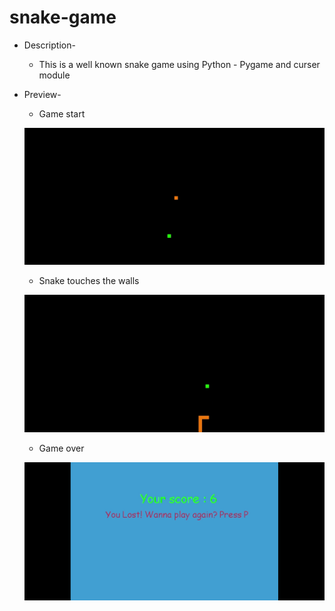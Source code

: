 # snake-game

* Description-
  - This is a well known snake game using Python - Pygame and curser module
  
* Preview-
  - Game start
  
  ![](https://github.com/rjrealworld/snake-game/blob/master/screenshot/Capture.PNG?raw=true)
  - Snake touches the walls
  
  ![](https://github.com/rjrealworld/snake-game/blob/master/screenshot/Capture1.PNG?raw=true)
  - Game over
  
  ![](https://github.com/rjrealworld/snake-game/blob/master/screenshot/Capture3.PNG?raw=true)
